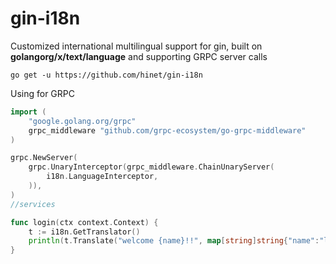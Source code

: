 # gin-i18n
Customized international multilingual support for gin, built on **golangorg/x/text/language** and supporting GRPC server calls

```shell
go get -u https://github.com/hinet/gin-i18n
```

Using for GRPC

```go
import (
    "google.golang.org/grpc"
    grpc_middleware "github.com/grpc-ecosystem/go-grpc-middleware"
)

grpc.NewServer(
    grpc.UnaryInterceptor(grpc_middleware.ChainUnaryServer(
        i18n.LanguageInterceptor,
    )),
)
//services

func login(ctx context.Context) {
    t := i18n.GetTranslator()
    println(t.Translate("welcome {name}!!", map[string]string{"name":"liming"}))
}
```

